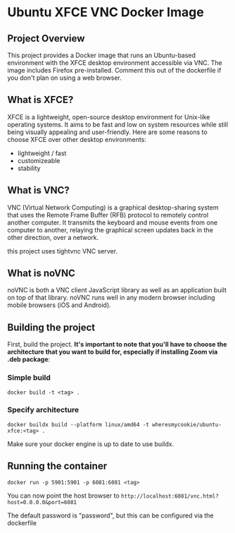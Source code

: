 # Ubuntu XFCE VNC Docker Image

## Project Overview

This project provides a Docker image that runs an Ubuntu-based environment with the XFCE desktop environment accessible via VNC. The image includes Firefox pre-installed. Comment this out of the dockerfile if you don't plan on using a web browser.

## What is XFCE?

XFCE is a lightweight, open-source desktop environment for Unix-like operating systems. It aims to be fast and low on system resources while still being visually appealing and user-friendly. Here are some reasons to choose XFCE over other desktop environments:

- lightweight / fast
- customizeable
- stability

## What is VNC?

VNC (Virtual Network Computing) is a graphical desktop-sharing system that uses the Remote Frame Buffer (RFB) protocol to remotely control another computer. It transmits the keyboard and mouse events from one computer to another, relaying the graphical screen updates back in the other direction, over a network.

this project uses tightvnc VNC server.

## What is noVNC

noVNC is both a VNC client JavaScript library as well as an application built on top of that library. noVNC runs well in any modern browser including mobile browsers (iOS and Android).

## Building the project

First, build the project. **It's important to note that you'll have to choose the architecture that you want to build for, especially if installing Zoom via .deb package**:

### Simple build

`docker build -t <tag> .`

### Specify architecture

`docker buildx build --platform linux/amd64 -t wheresmycookie/ubuntu-xfce:<tag> .`

Make sure your docker engine is up to date to use buildx.

## Running the container

`docker run -p 5901:5901 -p 6081:6081 <tag>`

You can now point the host browser to `http://localhost:6081/vnc.html?host=0.0.0.0&port=6081`

The default password is "password", but this can be configured via the dockerfile
